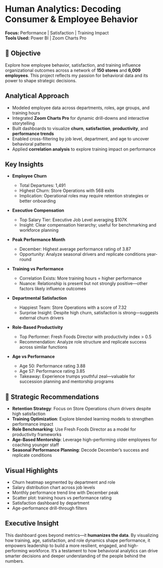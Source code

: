 

#  Human Analytics: Decoding Consumer & Employee Behavior

**Focus:** Performance | Satisfaction | Training Impact  
**Tools Used:** Power BI | Zoom Charts Pro

## 🎯 Objective  
Explore how employee behavior, satisfaction, and training influence organizational outcomes across a network of **150 stores** and **6,009 employees**. This project reflects my passion for behavioral data and its power to shape strategic decisions.

## Analytical Approach  
- Modeled employee data across departments, roles, age groups, and training hours  
- Integrated **Zoom Charts Pro** for dynamic drill-downs and interactive storytelling  
- Built dashboards to visualize **churn**, **satisfaction**, **productivity**, and **performance trends**  
- Enabled cross-filtering by job level, department, and age to uncover behavioral patterns  
- Applied **correlation analysis** to explore training impact on performance

## Key Insights

- **Employee Churn**  
  - Total Departures: 1,491  
  - Highest Churn: Store Operations with 568 exits  
  - Implication: Operational roles may require retention strategies or better onboarding

- **Executive Compensation**  
  - Top Salary Tier: Executive Job Level averaging $107K  
  - Insight: Clear compensation hierarchy; useful for benchmarking and workforce planning

- **Peak Performance Month**  
  - December: Highest average performance rating of 3.87  
  - Opportunity: Analyze seasonal drivers and replicate conditions year-round

- **Training vs Performance**  
  - Correlation Exists: More training hours = higher performance  
  - Nuance: Relationship is present but not strongly positive—other factors likely influence outcomes

- **Departmental Satisfaction**  
  - Happiest Team: Store Operations with a score of 7.32  
  - Surprise Insight: Despite high churn, satisfaction is strong—suggests external churn drivers

- **Role-Based Productivity**  
  - Top Performer: Fresh Foods Director with productivity index > 0.5  
  - Recommendation: Analyze role structure and replicate success across similar functions

- **Age vs Performance**  
  - Age 50: Performance rating 3.88  
  - Age 57: Performance rating 3.85  
  - Takeaway: Experience trumps youthful zeal—valuable for succession planning and mentorship programs

## 🧭 Strategic Recommendations  
- **Retention Strategy**: Focus on Store Operations churn drivers despite high satisfaction  
- **Training Optimization**: Explore blended learning models to strengthen performance impact  
- **Role Benchmarking**: Use Fresh Foods Director as a model for productivity frameworks  
- **Age-Based Mentorship**: Leverage high-performing older employees for coaching younger staff  
- **Seasonal Performance Planning**: Decode December’s success and replicate conditions

## Visual Highlights  
- Churn heatmap segmented by department and role  
- Salary distribution chart across job levels  
- Monthly performance trend line with December peak  
- Scatter plot: training hours vs performance rating  
- Satisfaction dashboard by department  
- Age-performance drill-through filters

## Executive Insight  
This dashboard goes beyond metrics—it **humanizes the data**. By visualizing how training, age, satisfaction, and role dynamics shape performance, it empowers leadership to build a more resilient, engaged, and high-performing workforce. It’s a testament to how behavioral analytics can drive smarter decisions and deeper understanding of the people behind the numbers.


